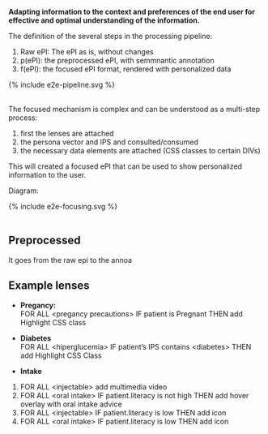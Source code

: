 **Adapting information to the context and preferences of the end user for effective and optimal understanding of the information.**


The definition of the several steps in the processing pipeline:
1. Raw ePI: The ePI as is, without changes
2. p(ePI): the preprocessed ePI, with semmnantic annotation
3. f(ePI): the focused ePI format, rendered with personalized data

<div>{% include e2e-pipeline.svg %}</div>
<br clear="all"/>


The focused mechanism is complex and can be understood as a multi-step process:
1. first the lenses are attached
2. the persona vector and IPS and consulted/consumed
3. the necessary data elements are attached (CSS classes to certain DIVs)

This will created a focused ePI that can be used to show personalized information to the user.

Diagram:
<div>{% include e2e-focusing.svg %}</div>
<br clear="all"/>

## Preprocessed

It goes from the raw epi to the annoa
## Example lenses

* **Pregancy:**  
FOR ALL \<pregancy precautions\> IF patient is Pregnant THEN add Highlight CSS class

* **Diabetes**  
FOR ALL \<hiperglucemia\> IF patient’s IPS contains \<diabetes\>  THEN add Highlight CSS Class

* **Intake**  
1. FOR ALL \<injectable\> add multimedia video
2. FOR ALL \<oral intake\> IF patient.literacy is not high THEN add hover overlay with oral intake advice
3. FOR ALL \<injectable\> IF patient.literacy is low THEN add icon 
4. FOR ALL \<oral intake\> IF patient.literacy is low THEN add icon
